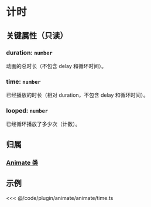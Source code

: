 <script setup>
import Case from '/component/Case.vue'
</script>

# 计时

## 关键属性（只读）

### duration: `number`

动画的总时长（不包含 delay 和循环时间）。

### time: `number`

已经播放的时长（相对 duration，不包含 delay 和循环时间）。

### looped: `number`

已经循环播放了多少次（计数）。

## 归属

### [Animate 类](/plugin/in/animate/index.md)

## 示例

<<< @/code/plugin/animate/animate/time.ts
